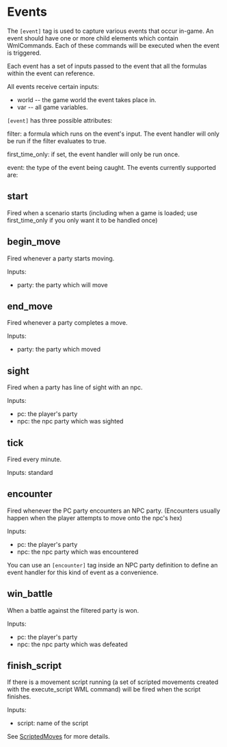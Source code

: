 # Events #

The `[event]` tag is used to capture various events that occur in-game. An event should have one or more child elements which contain WmlCommands. Each of these commands will be executed when the event is triggered.

Each event has a set of inputs passed to the event that all the formulas within the event can reference.

All events receive certain inputs:

  * world -- the game world the event takes place in.
  * var -- all game variables.

`[event]` has three possible attributes:

filter: a formula which runs on the event's input. The event handler will only be run if the filter evaluates to true.

first\_time\_only: if set, the event handler will only be run once.

event: the type of the event being caught. The events currently supported are:

## start ##

Fired when a scenario starts (including when a game is loaded; use first\_time\_only if you only want it to be handled once)

## begin\_move ##

Fired whenever a party starts moving.

Inputs:
  * party: the party which will move

## end\_move ##

Fired whenever a party completes a move.

Inputs:
  * party: the party which moved

## sight ##

Fired when a party has line of sight with an npc.

Inputs:
  * pc: the player's party
  * npc: the npc party which was sighted

## tick ##

Fired every minute.

Inputs: standard

## encounter ##
Fired whenever the PC party encounters an NPC party. (Encounters usually happen when the player attempts to move onto the npc's hex)

Inputs:
  * pc: the player's party
  * npc: the npc party which was encountered

You can use an `[encounter]` tag inside an NPC party definition to define an event handler for this kind of event as a convenience.
## win\_battle ##
When a battle against the filtered party is won.

Inputs:
  * pc: the player's party
  * npc: the npc party which was defeated

## finish\_script ##
If there is a movement script running (a set of scripted movements created with the execute\_script WML command) will be fired when the script finishes.


Inputs:
  * script: name of the script

See [ScriptedMoves](ScriptedMoves.md) for more details.